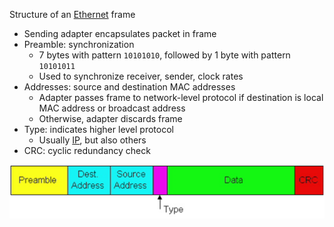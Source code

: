 Structure of an [Ethernet](Ethernet.md) frame
- Sending adapter encapsulates packet in frame
- Preamble: synchronization
	- 7 bytes with pattern `10101010`, followed by 1 byte with pattern `10101011`
	- Used to synchronize receiver, sender, clock rates
- Addresses: source and destination MAC addresses
	- Adapter passes frame to network-level protocol if destination is local MAC address or broadcast address
	- Otherwise, adapter discards frame
- Type: indicates higher level protocol
	- Usually [IP](../../Network%20layer/IP/IP.md), but also others
- CRC: cyclic redundancy check

![Ethernet frame structure](ethernet-frame-structure.png)
